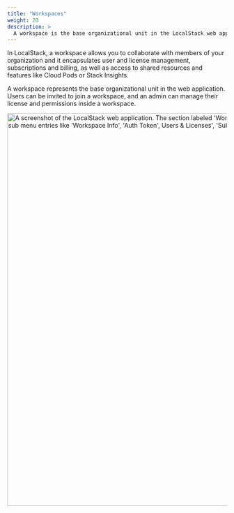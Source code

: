 ```yaml
---
title: "Workspaces"
weight: 20
description: >
  A workspace is the base organizational unit in the LocalStack web application.
---
```


In LocalStack, a workspace allows you to collaborate with members of your organization and it encapsulates user and license management, subscriptions and billing, as well as access to shared resources and features like Cloud Pods or Stack Insights.

A workspace represents the base organizational unit in the web application.
Users can be invited to join a workspace, and an admin can manage their license and permissions inside a workspace.

<img src="workspace.png" alt="A screenshot of the LocalStack web application. The section labeled 'Workspace' in the sidebar on the left is highlighted and shows sub menu entries like 'Workspace Info', 'Auth Token', Users &amp; Licenses', 'Subscriptions'." title="Workspace section in sidebar" width="900" />
